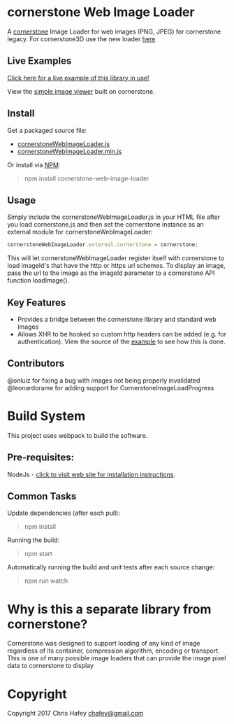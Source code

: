 cornerstone Web Image Loader
=============================

A [cornerstone](https://github.com/cornerstonejs/cornerstone) Image Loader for web images (PNG, JPEG) for cornerstone legacy. For cornerstone3D use the new loader [here](https://github.com/cornerstonejs/cornerstone3D-beta/blob/main/packages/core/examples/webLoader/registerWebImageLoader.ts) 

Live Examples
---------------

[Click here for a live example of this library in use!](http://rawgit.com/cornerstonejs/cornerstoneWebImageLoader/master/examples/index.html)

View the [simple image viewer](http://viewer.ohif.org/) built on cornerstone.

Install
-------

Get a packaged source file:

* [cornerstoneWebImageLoader.js](https://unpkg.com/browse/cornerstone-web-image-loader/dist/)
* [cornerstoneWebImageLoader.min.js](https://unpkg.com/browse/cornerstone-web-image-loader/dist/)


Or install via [NPM](https://www.npmjs.com/package/cornerstone-web-image-loader):

> npm install cornerstone-web-image-loader

Usage
-------

Simply include the cornerstoneWebImageLoader.js in your HTML file after you load cornerstone.js and then set the cornerstone instance as an external module for cornerstoneWebImageLoader:

````javascript
cornerstoneWebImageLoader.external.cornerstone = cornerstone;
````

This will let cornerstoneWebImageLoader register itself with cornerstone to load imageId's that have the http or https url schemes. To display an image, pass the url to the image as the imageId parameter to a cornerstone API function loadImage().

Key Features
------------

* Provides a bridge between the cornerstone library and standard web images
* Allows XHR to be hooked so custom http headers can be added (e.g. for authentication).  View the source of the
  [example](http://rawgit.com/cornerstonejs/cornerstoneWebImageLoader/master/examples/index.html) to see how this is done.

Contributors
------------
@onluiz for fixing a bug with images not being properly invalidated
@leonardorame for adding support for CornerstoneImageLoadProgress

Build System
============

This project uses webpack to build the software.

Pre-requisites:
---------------

NodeJs - [click to visit web site for installation instructions](http://nodejs.org).

Common Tasks
------------

Update dependencies (after each pull):
> npm install

Running the build:
> npm start

Automatically running the build and unit tests after each source change:
> npm run watch

Why is this a separate library from cornerstone?
================================================

Cornerstone was designed to support loading of any kind of image regardless of its container,
compression algorithm, encoding or transport.  This is one of many possible image loaders
that can provide the image pixel data to cornerstone to display

Copyright
============
Copyright 2017 Chris Hafey [chafey@gmail.com](mailto:chafey@gmail.com)
